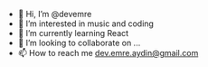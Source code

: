 - 👋 Hi, I’m @devemre
- 👀 I’m interested in music and coding
- 🌱 I’m currently learning React
- 💞️ I’m looking to collaborate on ...
- 📫 How to reach me dev.emre.aydin@gmail.com

<!---
devemre/devemre is a ✨ special ✨ repository because its `README.md` (this file) appears on your GitHub profile.
You can click the Preview link to take a look at your changes.
--->
